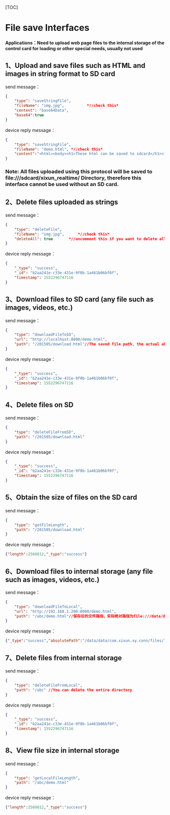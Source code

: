 [TOC]



# File save Interfaces

#### Applications：Need to upload web page files to the internal storage of the control card for loading or other special needs, usually not used

## 1、Upload and save files such as HTML and images in string format to SD card

send message：

```json
{ 
    "type": "saveStringFile", 
    "fileName": "img.jpg", 			*//check this* 
    "content": "base64Data", 
    "base64":true
} 
```

device reply message：

```json
{ 
    "type": "saveStringFile", 
    "fileName": "demo.html", *//check this* 
    "content":"<html><body><h1>These html can be saved to sdcard</h1><imgsrc=\"img.jpg\"></body></html>" 				*//you can load file and put it's string here* 
} 
```

### Note: All files uploaded using this protocol will be saved to file:///sdcard/xixun_realtime/ Directory, therefore this interface cannot be used without an SD card.

## 2、Delete files uploaded as strings

send message：

```json
{ 
    "type": "deleteFile", 
    "fileName": "img.jpg", 		*//check this* 
    "deleteAll": true       *//uncomment this if you want to delete all saved files* 
}
```

device reply message：

```json
{
    "_type": "success",
    "_id": "b2aa241e-c33e-431e-9f0b-1a461b06bf0f",
    "timestamp": 1552296747116
}
```

## 

## 3、Download files to SD card (any file such as images, videos, etc.)

send message：

```json
{ 
    "type": "downloadFileToSD", 
    "url": "http://localhost:8080/demo.html", 
    "path": "/201505/download.html"//The saved file path, the actual absolute path is							file:///mnt/sdcard/201505/download.html 
}
```

device reply message：

```json
{
    "_type": "success",
    "_id": "b2aa241e-c33e-431e-9f0b-1a461b06bf0f",
    "timestamp": 1552296747116
}
```



## 4、Delete files on SD

send message：

```json
{ 
    "type": "deleteFileFromSD", 
    "path": "/201505/download.html" 
}
```

device reply message：

```json
{
    "_type": "success",
    "_id": "b2aa241e-c33e-431e-9f0b-1a461b06bf0f",
    "timestamp": 1552296747116
}
```



## 5、Obtain the size of files on the SD card

send message：

```json
{ 
    "type": "getFileLength", 
    "path": "/201505/download.html" 
} 
```

device reply message：

```json
{"length":2560812,"_type":"success"}
```



## 6、Download files to internal storage (any file such as images, videos, etc.)

send message：

```json
{ 
	"type": "downloadFileToLocal", 
	"url": "http://192.168.1.200:8080/demo.html", 
	"path": "/abc/demo.html"//保存后的文件路径，实际绝对路径为file:///data/data/com.xixun.xy.conn/files/local/abc/demo.html 
}
```

device reply message：

```json
{"_type":"success","absolutePath":"/data/data/com.xixun.xy.conn/files/local/abc/demo.html"}
```



## 7、Delete files from internal storage

send message：

```json
{ 
    "type": "deleteFileFromLocal", 
    "path": "/abc" //You can delete the entire directory
}
```

device reply message：

```json
{
    "_type": "success",
    "_id": "b2aa241e-c33e-431e-9f0b-1a461b06bf0f",
    "timestamp": 1552296747116
}
```



## 8、View file size in internal storage

send message：

```json
{ 
	"type": "getLocalFileLength", 
    "path": "/abc/demo.html" 
} 
```

device reply message：

```json
{"length":2560812,"_type":"success"}
```

